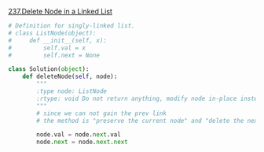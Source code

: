  [237.Delete Node in a Linked List](https://leetcode-cn.com/problems/delete-node-in-a-linked-list/) 

```python
# Definition for singly-linked list.
# class ListNode(object):
#     def __init__(self, x):
#         self.val = x
#         self.next = None

class Solution(object):
    def deleteNode(self, node):
        """
        :type node: ListNode
        :rtype: void Do not return anything, modify node in-place instead.
        """
        # since we can not gain the prev link
        # the method is "preserve the current node" and "delete the next node"

        node.val = node.next.val
        node.next = node.next.next

```

